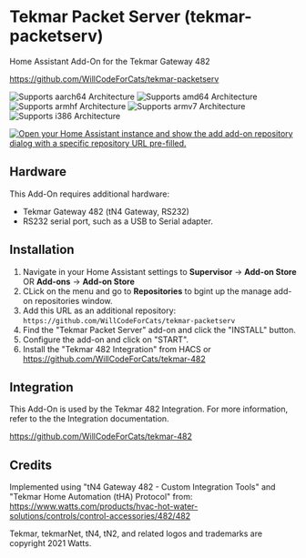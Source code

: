 # Tekmar Packet Server (tekmar-packetserv)

Home Assistant Add-On for the Tekmar Gateway 482

https://github.com/WillCodeForCats/tekmar-packetserv

![Supports aarch64 Architecture][aarch64-shield]
![Supports amd64 Architecture][amd64-shield]
![Supports armhf Architecture][armhf-shield]
![Supports armv7 Architecture][armv7-shield]
![Supports i386 Architecture][i386-shield]

[![Open your Home Assistant instance and show the add add-on repository dialog with a specific repository URL pre-filled.](https://my.home-assistant.io/badges/supervisor_add_addon_repository.svg)](https://my.home-assistant.io/redirect/supervisor_add_addon_repository/?repository_url=https%3A%2F%2Fgithub.com%2FWillCodeForCats%2Ftekmar-packetserv)

## Hardware

This Add-On requires additional hardware:

- Tekmar Gateway 482 (tN4 Gateway, RS232)
- RS232 serial port, such as a USB to Serial adapter.

## Installation

1. Navigate in your Home Assistant settings to **Supervisor** -> **Add-on Store** OR **Add-ons** -> **Add-on Store**
2. CLick on the menu and go to **Repositories** to bgint up the manage add-on repositories window.
3. Add this URL as an additional repository: `https://github.com/WillCodeForCats/tekmar-packetserv`
4. Find the "Tekmar Packet Server" add-on and click the "INSTALL" button.
5. Configure the add-on and click on "START".
6. Install the "Tekmar 482 Integration" from HACS or https://github.com/WillCodeForCats/tekmar-482

## Integration

This Add-On is used by the Tekmar 482 Integration. For more information,
refer to the the Integration documentation.

https://github.com/WillCodeForCats/tekmar-482

## Credits

Implemented using "tN4 Gateway 482 - Custom Integration Tools" and "Tekmar Home Automation
(tHA) Protocol" from: https://www.watts.com/products/hvac-hot-water-solutions/controls/control-accessories/482/482

Tekmar, tekmarNet, tN4, tN2, and related logos and trademarks are copyright 2021 Watts.

[aarch64-shield]: https://img.shields.io/badge/aarch64-yes-green.svg
[amd64-shield]: https://img.shields.io/badge/amd64-yes-green.svg
[armhf-shield]: https://img.shields.io/badge/armhf-yes-green.svg
[armv7-shield]: https://img.shields.io/badge/armv7-yes-green.svg
[i386-shield]: https://img.shields.io/badge/i386-yes-green.svg
